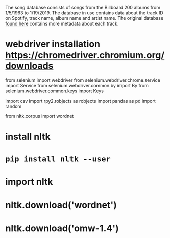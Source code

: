 The song database consists of songs from the Billboard 200 albums from 
1/5/1963 to 1/19/2019. The database in use contains data about the track 
ID on Spotify, track name, album name and artist name. The original 
database [found here](https://components.one/datasets/billboard-200/) 
contains more metadata about each track.

# webdriver installation https://chromedriver.chromium.org/downloads

from selenium import webdriver
from selenium.webdriver.chrome.service import Service
from selenium.webdriver.common.by import By
from selenium.webdriver.common.keys import Keys

import csv
import rpy2.robjects as robjects
import pandas as pd
import random

from nltk.corpus import wordnet
# install nltk
# `pip install nltk --user`
# import nltk
# nltk.download('wordnet')
# nltk.download('omw-1.4')
